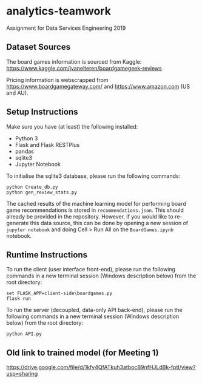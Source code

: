 # analytics-teamwork
Assignment for Data Services Engineering 2019

## Dataset Sources

The board games information is sourced from Kaggle: https://www.kaggle.com/jvanelteren/boardgamegeek-reviews

Pricing information is webscrapped from https://www.boardgamegateway.com/ and https://www.amazon.com (US and AU).

## Setup Instructions

Make sure you have (at least) the following installed:

 * Python 3
 * Flask and Flask RESTPlus
 * pandas
 * sqlite3
 * Jupyter Notebook

To initialise the sqlite3 database, please run the following commands:

```
python Create_db.py
python gen_review_stats.py
```

The cached results of the machine learning model for performing board game recommendations is stored in `recommendations.json`. This should already be provided in the repository. However, if you would like to re-generate this data source, this can be done by opening a new session of `jupyter notebook` and doing Cell > Run All on the `BoardGames.ipynb` notebook.


## Runtime Instructions

To run the client (user interface front-end), please run the following commands in a new terminal session (Windows description below) from the root directory:

```
set FLASK_APP=client-side\boardgames.py
flask run
```

To run the server (decoupled, data-only API back-end), please run the following commands in a new terminal session (Windows description below) from the root directory:

```
python API.py
```

## Old link to trained model (for Meeting 1)
https://drive.google.com/file/d/1kfv4QfATkuh3atbocB9nfHJLdBk-fptI/view?usp=sharing

